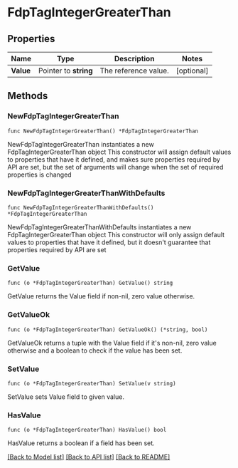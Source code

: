 # FdpTagIntegerGreaterThan

## Properties

Name | Type | Description | Notes
------------ | ------------- | ------------- | -------------
**Value** | Pointer to **string** | The reference value. | [optional] 

## Methods

### NewFdpTagIntegerGreaterThan

`func NewFdpTagIntegerGreaterThan() *FdpTagIntegerGreaterThan`

NewFdpTagIntegerGreaterThan instantiates a new FdpTagIntegerGreaterThan object
This constructor will assign default values to properties that have it defined,
and makes sure properties required by API are set, but the set of arguments
will change when the set of required properties is changed

### NewFdpTagIntegerGreaterThanWithDefaults

`func NewFdpTagIntegerGreaterThanWithDefaults() *FdpTagIntegerGreaterThan`

NewFdpTagIntegerGreaterThanWithDefaults instantiates a new FdpTagIntegerGreaterThan object
This constructor will only assign default values to properties that have it defined,
but it doesn't guarantee that properties required by API are set

### GetValue

`func (o *FdpTagIntegerGreaterThan) GetValue() string`

GetValue returns the Value field if non-nil, zero value otherwise.

### GetValueOk

`func (o *FdpTagIntegerGreaterThan) GetValueOk() (*string, bool)`

GetValueOk returns a tuple with the Value field if it's non-nil, zero value otherwise
and a boolean to check if the value has been set.

### SetValue

`func (o *FdpTagIntegerGreaterThan) SetValue(v string)`

SetValue sets Value field to given value.

### HasValue

`func (o *FdpTagIntegerGreaterThan) HasValue() bool`

HasValue returns a boolean if a field has been set.


[[Back to Model list]](../README.md#documentation-for-models) [[Back to API list]](../README.md#documentation-for-api-endpoints) [[Back to README]](../README.md)


